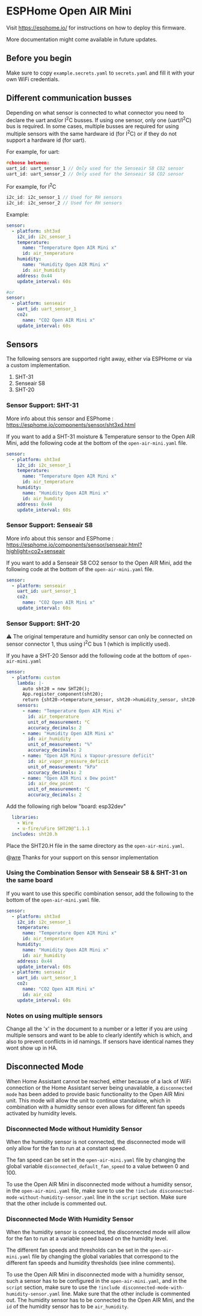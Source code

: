 # ESPHome Open AIR Mini

Visit https://esphome.io/ for instructions on how to deploy this firmware.

More documentation might come available in future updates. 

## Before you begin

Make sure to copy `example.secrets.yaml` to `secrets.yaml` and fill it with your own WiFi credentials.

## Different communication busses
Depending on what sensor is connected to what connector you need to declare the uart and/or I<sup>2</sup>C busses. If using one sensor, only one (uart/I<sup>2</sup>C) bus is required. In some cases, multiple busses are required for using multiple sensors with the same hardware id (for I<sup>2</sup>C) or if they do not support a hardware id (for uart).

For example, for uart:
```C++
#choose between:
uart_id: uart_sensor_1 // Only used for the Senseair S8 CO2 sensor
uart_id: uart_sensor_2 // Only used for the Senseair S8 CO2 sensor
```


For example, for I<sup>2</sup>C
```C++
i2c_id: i2c_sensor_1 // Used for RH sensors
i2c_id: i2c_sensor_2 // Used for RH sensors
```
Example:
```yaml
sensor:
  - platform: sht3xd
    i2c_id: i2c_sensor_1
    temperature:
      name: "Temperature Open AIR Mini x"
      id: air_temperature
    humidity:
      name: "Humidity Open AIR Mini x"
      id: air_humidity
    address: 0x44
    update_interval: 60s

#or
sensor:
  - platform: senseair
    uart_id: uart_sensor_1
    co2:
      name: "CO2 Open AIR Mini x"
    update_interval: 60s
```

## Sensors

The following sensors are supported right away, either via ESPHome or via a custom implementation.

1. SHT-31
1. Senseair S8
1. SHT-20

### Sensor Support: SHT-31

More info about this sensor and ESPhome : https://esphome.io/components/sensor/sht3xd.html

If you want to add a SHT-31 moisture & Temperature sensor to the Open AIR Mini, add the following code at the bottom of the `open-air-mini.yaml` file.

```yaml
sensor:
  - platform: sht3xd
    i2c_id: i2c_sensor_1
    temperature:
      name: "Temperature Open AIR Mini x"
      id: air_temperature
    humidity:
      name: "Humidity Open AIR Mini x"
      id: air_humdity
    address: 0x44
    update_interval: 60s
```

### Sensor Support: Senseair S8

More info about this sensor and ESPhome : https://esphome.io/components/sensor/senseair.html?highlight=co2+senseair

If you want to add a Senseair S8 CO2 sensor to the Open AIR Mini, add the following code at the bottom of the `open-air-mini.yaml` file.

```yaml
sensor:
  - platform: senseair
    uart_id: uart_sensor_1
    co2:
      name: "CO2 Open AIR Mini x"
    update_interval: 60s
```

### Sensor Support: SHT-20
⚠️ The original temperature and humidity sensor can only be connected on sensor connector 1, thus using I<sup>2</sup>C bus 1 (which is implicitly used).

If you have a SHT-20 Sensor add the following code at the bottom of `open-air-mini.yaml`

```yaml
sensor:
  - platform: custom
    lambda: |-
      auto sht20 = new SHT20();
      App.register_component(sht20);
      return {sht20->temperature_sensor, sht20->humidity_sensor, sht20->vpd_sensor, sht20->dew_point_sensor};
    sensors:
      - name: "Temperature Open AIR Mini x"
        id: air_temperature
        unit_of_measurement: °C
        accuracy_decimals: 2
      - name: "Humidity Open AIR Mini x"
        id: air_humidity
        unit_of_measurement: "%"
        accuracy_decimals: 2
      - name: "Open AIR Mini x Vapour-pressure deficit"
        id: air_vapor_pressure_deficit
        unit_of_measurement: "kPa"
        accuracy_decimals: 2
      - name: "Open AIR Mini x Dew point"
        id: air_dew_point
        unit_of_measurement: °C
        accuracy_decimals: 2

```

Add the following righ below "board: esp32dev" 
```yaml
  libraries:
    - Wire
    - u-fire/uFire SHT20@^1.1.1
  includes: sht20.h
```

Place the SHT20.H file in the same directory as the `open-air-mini.yaml`.

@[wre](https://github.com/wrenoud) Thanks for your support on this sensor implementation

### Using the Combination Sensor with Senseair S8 & SHT-31 on the same board

If you want to use this specific combination sensor, add the following to the bottom of the `open-air-mini.yaml` file.

```yaml
sensor:
  - platform: sht3xd
    i2c_id: i2c_sensor_1
    temperature:
      name: "Temperature Open AIR Mini x"
      id: air_temperature
    humidity:
      name: "Humidity Open AIR Mini x"
      id: air_humidity
    address: 0x44
    update_interval: 60s
  - platform: senseair
    uart_id: uart_sensor_1
    co2:
      name: "CO2 Open AIR Mini x"
      id: air_co2
    update_interval: 60s
```

###  Notes on using multiple sensors

Change all the 'x' in the document to a number or a letter if you are using multiple sensors and want to be able to clearly identify which is which, and also to prevent conflicts in id namings. If sensors have identical names they wont show up in HA.

## Disconnected Mode

When Home Assistant cannot be reached, either because of a lack of WiFi connection or the Home Assistant server being unavailable, a `disconnected mode` has been added to provide basic functionality to the Open AIR Mini unit. This mode will allow the unit to continue standalone, which in combination with a humidity sensor even allows for different fan speeds activated by humidity levels.

### Disconnected Mode without Humidity Sensor

When the humidity sensor is not connected, the disconnected mode will only allow for the fan to run at a constant speed.

The fan speed can be set in the `open-air-mini.yaml` file by changing the global variable `disconnected_default_fan_speed` to a value between 0 and 100.

To use the Open AIR Mini in disconnected mode without a humidity sensor, in the `open-air-mini.yaml` file, make sure to use the `!include disconnected-mode-without-humidity-sensor.yaml` line in the `script` section. Make sure that the other include is commented out.

### Disconnected Mode With Humidity Sensor

When the humidity sensor is connected, the disconnected mode will allow for the fan to run at a variable speed based on the humidity level.

The different fan speeds and thresholds can be set in the `open-air-mini.yaml` file by changing the global variables that correspond to the different fan speeds and humidity thresholds (see inline comments).

To use the Open AIR Mini in disconnected mode with a humidity sensor, such a sensor has to be configured in the `open-air-mini.yaml`, and in the `script` section, make sure to use the `!include disconnected-mode-with-humidity-sensor.yaml` line. Make sure that the other include is commented out. The humidity sensor has to be connected to the Open AIR Mini, and the `id` of the humidity sensor has to be `air_humidity`.